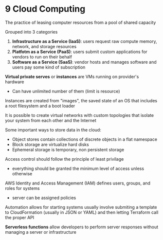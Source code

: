# 9 Cloud Computing

The practice of leasing computer resources from a pool of shared capacity

Grouped into 3 categories

1. **Infrastructure as a Service (IaaS)**: users request raw compute memory, network, and storage resources
2. **Platfotm as a Service (PaaS)**: users submit custom applications for vendors to run on their behalf
3. **Software as a Service (SaaS)**: vendor hosts and manages software and users pay some kind of subscription

**Virtual private serves** or **instances** are VMs running on provider's hardware

- Can have unlimited number of them (limit is resource)

Instances are created from "images", the saved state of an OS that includes a root filesystem and a boot loader

It is possible to create virtual networks with custom topologies that isolate your system from each other and the Internet

Some important ways to store data in the cloud:

- Object stores contain collections of discrete objects in a flat namespace
- Block storage are virtualize hard disks
- Ephemeral storage is temporary, non persistent storage

Access control should follow the principle of least privilage

- everything should be granted the minimum level of access unless otherwise

AWS Identity and Access Management (IAM) defines users, groups, and roles for systems

- server can be assigned policies

Automation allows for starting systems usually involve submiting a template to CloudFormation (usually in JSON or YAML) and then letting Terraform call the proper API

**Serverless functions** allow developers to perform server responses without managing a server or infrastructure
